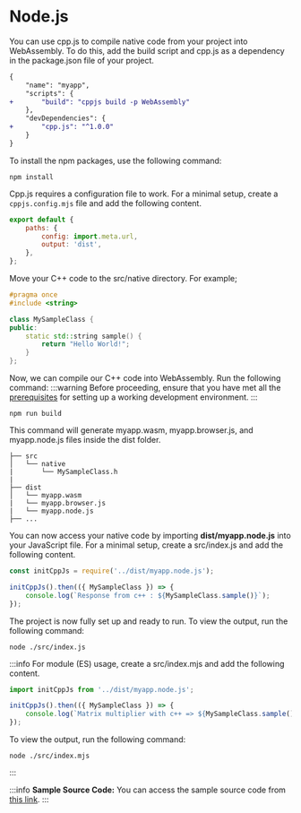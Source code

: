 # Node.js

You can use cpp.js to compile native code from your project into WebAssembly. To do this, add the build script and cpp.js as a dependency in the package.json file of your project.

```diff title="package.json"
{
    "name": "myapp",
    "scripts": {
+       "build": "cppjs build -p WebAssembly"
    },
    "devDependencies": {
+       "cpp.js": "^1.0.0"
    }
}
```

To install the npm packages, use the following command:
```shell npm2yarn
npm install
```

Cpp.js requires a configuration file to work. For a minimal setup, create a `cppjs.config.mjs` file and add the following content.

```js title="cppjs.config.mjs"
export default {
    paths: {
        config: import.meta.url,
        output: 'dist',
    },
};
```

Move your C++ code to the src/native directory. For example;

```cpp title="src/native/MySampleClass.h"
#pragma once
#include <string>

class MySampleClass {
public:
    static std::string sample() {
        return "Hello World!";
    }
};
```

Now, we can compile our C++ code into WebAssembly. Run the following command:
:::warning
Before proceeding, ensure that you have met all the [prerequisites](/docs/guide/getting-started/prerequisites) for setting up a working development environment.
:::
```shell npm2yarn
npm run build
```

This command will generate myapp.wasm, myapp.browser.js, and myapp.node.js files inside the dist folder.

```
├── src
│   └── native
|       └── MySampleClass.h
|
├── dist
│   └── myapp.wasm
|   └── myapp.browser.js
|   └── myapp.node.js
├── ...
```

You can now access your native code by importing **dist/myapp.node.js** into your JavaScript file. For a minimal setup, create a src/index.js and add the following content.

```js title="src/index.js"
const initCppJs = require('../dist/myapp.node.js');

initCppJs().then(({ MySampleClass }) => {
    console.log(`Response from c++ : ${MySampleClass.sample()}`);
});
```

The project is now fully set up and ready to run. To view the output, run the following command:

```shell
node ./src/index.js
```

:::info
For module (ES) usage, create a src/index.mjs and add the following content.

```js title="src/index.mjs"
import initCppJs from '../dist/myapp.node.js';

initCppJs().then(({ MySampleClass }) => {
    console.log(`Matrix multiplier with c++ => ${MySampleClass.sample()}`);
});
```

To view the output, run the following command:

```shell
node ./src/index.mjs
```
:::

:::info
**Sample Source Code:** You can access the sample source code from [this link](https://github.com/bugra9/cpp.js/tree/main/packages/cppjs-sample-backend-nodejs-wasm).
:::
